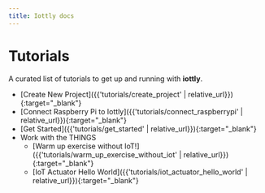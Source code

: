 ```yaml
---
title: Iottly docs
---
```


# Tutorials 

A curated list of tutorials to get up and running with __iottly__.


- [Create New Project]({{'tutorials/create_project' | relative_url}}){:target="_blank"}
- [Connect Raspberry Pi to Iottly]({{'tutorials/connect_raspberrypi' | relative_url}}){:target="_blank"}
- [Get Started]({{'tutorials/get_started' | relative_url}}){:target="_blank"}
- Work with the THINGS
  - [Warm up exercise without IoT!]({{'tutorials/warm_up_exercise_without_iot' | relative_url}}){:target="_blank"}
  - [IoT Actuator Hello World]({{'tutorials/iot_actuator_hello_world' | relative_url}}){:target="_blank"}
 
